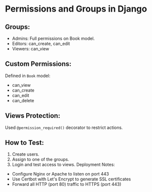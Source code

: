 # Permissions and Groups in Django

## Groups:
- Admins: Full permissions on Book model.
- Editors: can_create, can_edit
- Viewers: can_view

## Custom Permissions:
Defined in `Book` model:
- can_view
- can_create
- can_edit
- can_delete

## Views Protection:
Used `@permission_required()` decorator to restrict actions.

## How to Test:
1. Create users.
2. Assign to one of the groups.
3. Login and test access to views.
Deployment Notes:
- Configure Nginx or Apache to listen on port 443
- Use Certbot with Let's Encrypt to generate SSL certificates
- Forward all HTTP (port 80) traffic to HTTPS (port 443)
